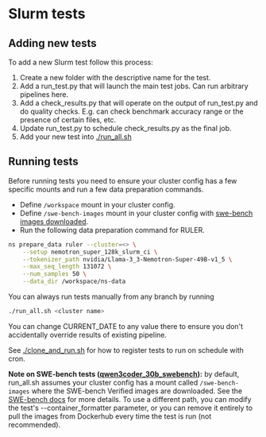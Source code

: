# Slurm tests

## Adding new tests

To add a new Slurm test follow this process:
1. Create a new folder with the descriptive name for the test.
2. Add a run_test.py that will launch the main test jobs. Can run arbitrary pipelines here.
3. Add a check_results.py that will operate on the output of run_test.py and do quality checks. E.g. can check benchmark accuracy range or the presence of certain files, etc.
4. Update run_test.py to schedule check_results.py as the final job.
5. Add your new test into [./run_all.sh](./run_all.sh)

## Running tests

Before running tests you need to ensure your cluster config has a few specific mounts and run a few data preparation commands.

- Define `/workspace` mount in your cluster config.
- Define `/swe-bench-images` mount in your cluster config with [swe-bench images downloaded](https://nvidia-nemo.github.io/Skills/evaluation/code/#data-preparation).
- Run the following data preparation command for RULER.

```bash
ns prepare_data ruler --cluster=<> \
    --setup nemotron_super_128k_slurm_ci \
    --tokenizer_path nvidia/Llama-3_3-Nemotron-Super-49B-v1_5 \
    --max_seq_length 131072 \
    --num_samples 50 \
    --data_dir /workspace/ns-data
```

You can always run tests manually from any branch by running

```bash
./run_all.sh <cluster name>
```

You can change CURRENT_DATE to any value there to ensure you don't
accidentally override results of existing pipeline.

See [./clone_and_run.sh](./clone_and_run.sh) for how to register tests to run on schedule with cron.

**Note on SWE-bench tests ([qwen3coder_30b_swebench](qwen3coder_30b_swebench)):** by default, run_all.sh assumes your cluster config has a mount called `/swe-bench-images` where the SWE-bench Verified images are downloaded. See the [SWE-bench docs](https://nvidia-nemo.github.io/Skills/evaluation/code/#data-preparation) for more details. To use a different path, you can modify the test's --container_formatter parameter, or you can remove it entirely to pull the images from Dockerhub every time the test is run (not recommended).
